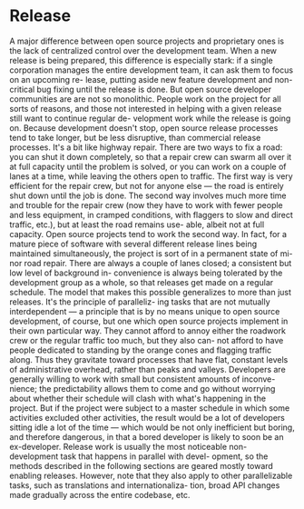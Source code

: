 # Release

A major difference between open source projects and proprietary ones is the lack of centralized control over the development team. When a new release is being prepared, this difference is especially stark: ifa single corporation manages the entire development team, it can ask them to focus on an upcoming re- lease, putting aside new feature development and non-critical bug fixing until the release is done. But open source developer communities are are not so monolithic. People work on the project for all sortsof reasons, and those not interested in helping with a given release still want to continue regular de- velopment work while the release is going on. Because development doesn't stop, open source release processes tend to take longer, but be less disruptive, than commercial release processes. It's a bit like highway repair. There are two ways to fix a road: you can shut it down completely, so that a repair crew can swarm all over it at full capacity until the problem is solved, or you can work on a couple of lanes at a time, while leaving the others open to traffic. The first way is very efficient for the repair crew, but not for anyone else — the road is entirely shut down until the job is done. The second way involves much more time and trouble for the repair crew \(now they have to work with fewer people and less equipment, in cramped conditions, with flaggers to slow and direct traffic, etc.\), but at least the road remains use- able, albeit not at full capacity.Open source projects tend to work the second way. In fact, for a mature piece of software with several different release lines being maintained simultaneously, the project is sort of in a permanent state of mi- nor road repair. There are always a couple of lanes closed; a consistent but low level of background in- convenience is always being tolerated by the development group as a whole, so that releases get made on a regular schedule.The model that makes this possible generalizes to more than just releases. It's the principle of paralleliz- ing tasks that are not mutually interdependent — a principle that is by no means unique to open source development, of course, but one which open source projects implement in their own particular way. They cannot afford to annoy either the roadwork crew or the regular traffic too much, but they also can- not afford to have people dedicated to standing by the orange cones and flagging traffic along. Thus they gravitate toward processes that have flat, constant levels of administrative overhead, rather than peaks and valleys. Developers are generally willing to work with small but consistent amounts of inconve- nience; the predictability allows them to come and go without worrying about whether their schedule will clash with what's happening in the project. But if the project were subject to a master schedule in which some activities excluded other activities, the result would be a lot of developers sitting idle a lot of the time — which would be not only inefficient but boring, and therefore dangerous, in that a bored developer is likely to soon be an ex-developer.Release work is usually the most noticeable non-development task that happens in parallel with devel- opment, so the methods described in the following sections are geared mostly toward enabling releases. However, note that they also apply to other parallelizable tasks, such as translations and internationaliza- tion, broad API changes made gradually across the entire codebase, etc.

